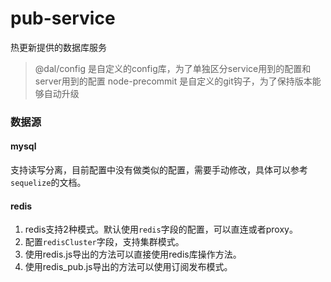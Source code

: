 # pub-service
热更新提供的数据库服务

> @dal/config 是自定义的config库，为了单独区分service用到的配置和server用到的配置
> node-precommit 是自定义的git钩子，为了保持版本能够自动升级

### 数据源

#### mysql
支持读写分离，目前配置中没有做类似的配置，需要手动修改，具体可以参考`sequelize`的文档。

#### redis

1. redis支持2种模式。默认使用`redis`字段的配置，可以直连或者proxy。
2. 配置`redisCluster`字段，支持集群模式。
3. 使用redis.js导出的方法可以直接使用redis库操作方法。
4. 使用redis_pub.js导出的方法可以使用订阅发布模式。
